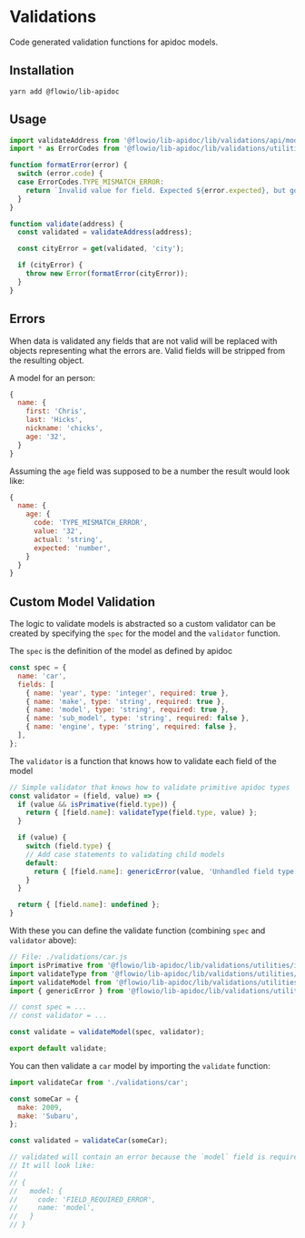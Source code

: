 # Validations

Code generated validation functions for apidoc models.


## Installation

`yarn add @flowio/lib-apidoc`

## Usage


```JavaScript
import validateAddress from '@flowio/lib-apidoc/lib/validations/api/models/address';
import * as ErrorCodes from '@flowio/lib-apidoc/lib/validations/utilities/validation-error';

function formatError(error) {
  switch (error.code) {
  case ErrorCodes.TYPE_MISMATCH_ERROR:
    return `Invalid value for field. Expected ${error.expected}, but got ${error.actual} instead.`;  
  }
}

function validate(address) {
  const validated = validateAddress(address);

  const cityError = get(validated, 'city');

  if (cityError) {
    throw new Error(formatError(cityError));
  }
}
```

## Errors

When data is validated any fields that are not valid will be replaced with objects representing what the errors are. Valid fields will be stripped from the resulting object.

A model for an person:

```JavaScript
{
  name: {
    first: 'Chris',
    last: 'Hicks',
    nickname: 'chicks',
    age: '32',
  }
}
```

Assuming the `age` field was supposed to be a number the result would look like:

```JavaScript
{
  name: {
    age: {
      code: 'TYPE_MISMATCH_ERROR',
      value: '32',
      actual: 'string',
      expected: 'number',
    }
  }
}
```

## Custom Model Validation

The logic to validate models is abstracted so a custom validator can be created by specifying the `spec` for the model and the `validator` function.

The `spec` is the definition of the model as defined by apidoc

```JavaScript
const spec = {
  name: 'car',
  fields: [
    { name: 'year', type: 'integer', required: true },
    { name: 'make', type: 'string', required: true },
    { name: 'model', type: 'string', required: true },
    { name: 'sub_model', type: 'string', required: false },
    { name: 'engine', type: 'string', required: false },
  ],
};
```

The `validator` is a function that knows how to validate each field of the model

```JavaScript
// Simple validator that knows how to validate primitive apidoc types
const validator = (field, value) => {
  if (value && isPrimative(field.type)) {
    return { [field.name]: validateType(field.type, value) };
  }

  if (value) {
    switch (field.type) {
    // Add case statements to validating child models
    default:
      return { [field.name]: genericError(value, 'Unhandled field type[' + field.type + ']') };
    }
  }

  return { [field.name]: undefined };
}
```

With these you can define the validate function (combining `spec` and `validator` above):


```JavaScript
// File: ./validations/car.js
import isPrimative from '@flowio/lib-apidoc/lib/validations/utilities/is-primative';
import validateType from '@flowio/lib-apidoc/lib/validations/utilities/validate-apidoc-type';
import validateModel from '@flowio/lib-apidoc/lib/validations/utilities/validate-model';
import { genericError } from '@flowio/lib-apidoc/lib/validations/utilities/validation-error';

// const spec = ...
// const validator = ...

const validate = validateModel(spec, validator);

export default validate;
```

You can then validate a `car` model by importing the `validate` function:

```JavaScript
import validateCar from './validations/car';

const someCar = {
  make: 2009,
  make: 'Subaru',
};

const validated = validateCar(someCar);

// validated will contain an error because the `model` field is required.
// It will look like:
//
// {
//   model: {
//     code: 'FIELD_REQUIRED_ERROR',
//     name: 'model',
//   }
// }
```
